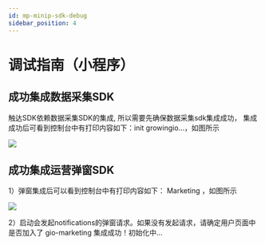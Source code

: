```yaml
---
id: mp-minip-sdk-debug
sidebar_position: 4
---
```


# 调试指南（小程序）

## 成功集成数据采集SDK[](#11-cheng-gong-ji-cheng-shu-ju-cai-ji-sdk)

触达SDK依赖数据采集SDK的集成, 所以需要先确保数据采集sdk集成成功， 集成成功后可看到控制台中有打印内容如下：init growingio...，如图所示

![](https://gblobscdn.gitbook.com/assets%2F-M2qbZInaXgdm8kkNosp%2F-MC5jrcGQouOXvgstAqb%2F-MC5k36EeTZ5KmBZOmWI%2Fimage.png?alt=media&token=7d13a9ac-8da4-456a-8e6f-7a7328ac96ed)

## 成功集成运营弹窗SDK[](#12-cheng-gong-ji-cheng-yun-ying-dan-chuang-sdk)

1）弹窗集成后可以看到控制台中有打印内容如下： Marketing ，如图所示

![](https://gblobscdn.gitbook.com/assets%2F-M2qbZInaXgdm8kkNosp%2F-MC5jrcGQouOXvgstAqb%2F-MC5kDQeke4bKn2BBCVQ%2Fimage.png?alt=media&token=7c21de66-af00-4489-8e9e-1c3898ae5846)

2）启动会发起notifications的弹窗请求。如果没有发起请求，请确定用户页面中是否加入了<gio-marketing /> gio-marketing 集成成功！初始化中…
